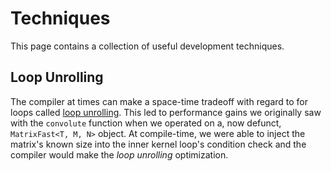 # Techniques
This page contains a collection of useful development techniques.

## Loop Unrolling
The compiler at times can make a space-time tradeoff with regard to for loops called
[loop unrolling](https://en.wikipedia.org/wiki/Loop_unrolling). This led to performance gains
we originally saw with the `convolute` function when we operated on a, now defunct, `MatrixFast<T, M, N>`
object. At compile-time, we were able to inject the matrix's known size into the inner kernel
loop's condition check and the compiler would make the *loop unrolling* optimization.
